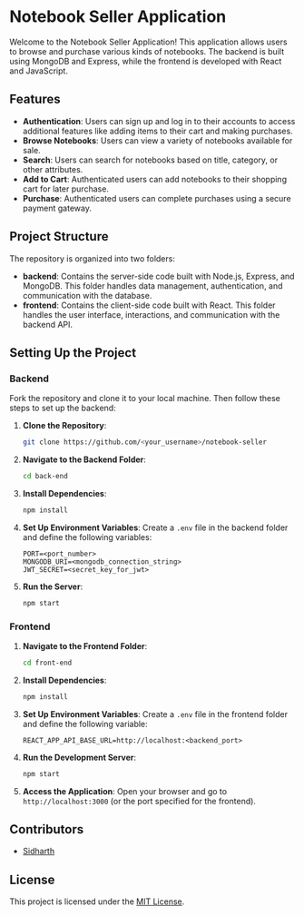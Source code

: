 # Notebook Seller Application

Welcome to the Notebook Seller Application! This application allows users to browse and purchase various kinds of notebooks. The backend is built using MongoDB and Express, while the frontend is developed with React and JavaScript.

## Features

- **Authentication**: Users can sign up and log in to their accounts to access additional features like adding items to their cart and making purchases.
- **Browse Notebooks**: Users can view a variety of notebooks available for sale.
- **Search**: Users can search for notebooks based on title, category, or other attributes.
- **Add to Cart**: Authenticated users can add notebooks to their shopping cart for later purchase.
- **Purchase**: Authenticated users can complete purchases using a secure payment gateway.

## Project Structure

The repository is organized into two folders:

- **backend**: Contains the server-side code built with Node.js, Express, and MongoDB. This folder handles data management, authentication, and communication with the database.
- **frontend**: Contains the client-side code built with React. This folder handles the user interface, interactions, and communication with the backend API.

## Setting Up the Project

### Backend


Fork the repository and clone it to your local machine. Then follow these steps to set up the backend:

1. **Clone the Repository**: 
   ```bash
   git clone https://github.com/<your_username>/notebook-seller
   ```

2. **Navigate to the Backend Folder**:
   ```bash
   cd back-end
   ```

3. **Install Dependencies**:
   ```bash
   npm install
   ```

4. **Set Up Environment Variables**:
   Create a `.env` file in the backend folder and define the following variables:
   ```env
   PORT=<port_number>
   MONGODB_URI=<mongodb_connection_string>
   JWT_SECRET=<secret_key_for_jwt>
   ```

5. **Run the Server**:
   ```bash
   npm start
   ```

### Frontend

1. **Navigate to the Frontend Folder**:
   ```bash
   cd front-end
   ```

2. **Install Dependencies**:
   ```bash
   npm install
   ```

3. **Set Up Environment Variables**:
   Create a `.env` file in the frontend folder and define the following variable:
   ```env
   REACT_APP_API_BASE_URL=http://localhost:<backend_port>
   ```

4. **Run the Development Server**:
   ```bash
   npm start
   ```

5. **Access the Application**:
   Open your browser and go to `http://localhost:3000` (or the port specified for the frontend).

## Contributors

- [Sidharth](https://github.com/psidh)

## License

This project is licensed under the [MIT License](LICENSE).
